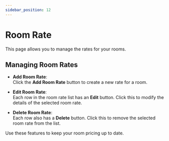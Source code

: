 ```yaml
---
sidebar_position: 12
---
```


# Room Rate

This page allows you to manage the rates for your rooms.

## Managing Room Rates

- **Add Room Rate**:  
  Click the **Add Room Rate** button to create a new rate for a room.

- **Edit Room Rate**:  
  Each row in the room rate list has an **Edit** button. Click this to modify the details of the selected room rate.

- **Delete Room Rate**:  
  Each row also has a **Delete** button. Click this to remove the selected room rate from the list.

Use these features to keep your room pricing up to date.
